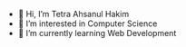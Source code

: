 - 👋 Hi, I’m Tetra Ahsanul Hakim
- 👀 I’m interested in Computer Science
- 🌱 I’m currently learning Web Development

